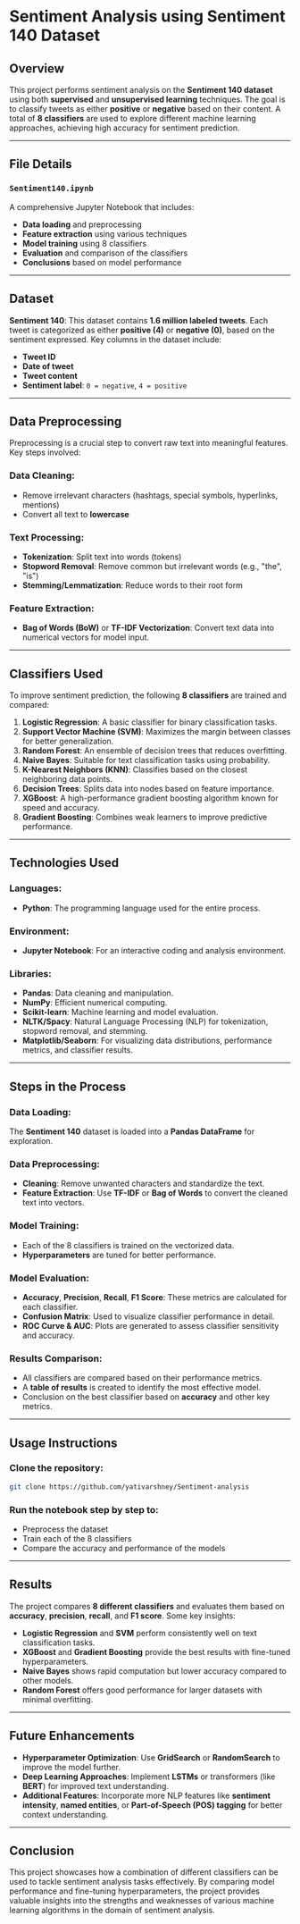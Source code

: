 # Sentiment Analysis using Sentiment 140 Dataset

## Overview
This project performs sentiment analysis on the **Sentiment 140 dataset** using both **supervised** and **unsupervised learning** techniques. The goal is to classify tweets as either **positive** or **negative** based on their content. A total of **8 classifiers** are used to explore different machine learning approaches, achieving high accuracy for sentiment prediction.

---

## File Details
### `Sentiment140.ipynb`
A comprehensive Jupyter Notebook that includes:
- **Data loading** and preprocessing
- **Feature extraction** using various techniques
- **Model training** using 8 classifiers
- **Evaluation** and comparison of the classifiers
- **Conclusions** based on model performance

---

## Dataset
**Sentiment 140**: This dataset contains **1.6 million labeled tweets**. Each tweet is categorized as either **positive (4)** or **negative (0)**, based on the sentiment expressed. Key columns in the dataset include:
- **Tweet ID**
- **Date of tweet**
- **Tweet content**
- **Sentiment label**: `0 = negative`, `4 = positive`

---

## Data Preprocessing
Preprocessing is a crucial step to convert raw text into meaningful features. Key steps involved:

### Data Cleaning:
- Remove irrelevant characters (hashtags, special symbols, hyperlinks, mentions)
- Convert all text to **lowercase**

### Text Processing:
- **Tokenization**: Split text into words (tokens)
- **Stopword Removal**: Remove common but irrelevant words (e.g., "the", "is")
- **Stemming/Lemmatization**: Reduce words to their root form

### Feature Extraction:
- **Bag of Words (BoW)** or **TF-IDF Vectorization**: Convert text data into numerical vectors for model input.

---

## Classifiers Used
To improve sentiment prediction, the following **8 classifiers** are trained and compared:

1. **Logistic Regression**: A basic classifier for binary classification tasks.
2. **Support Vector Machine (SVM)**: Maximizes the margin between classes for better generalization.
3. **Random Forest**: An ensemble of decision trees that reduces overfitting.
4. **Naive Bayes**: Suitable for text classification tasks using probability.
5. **K-Nearest Neighbors (KNN)**: Classifies based on the closest neighboring data points.
6. **Decision Trees**: Splits data into nodes based on feature importance.
7. **XGBoost**: A high-performance gradient boosting algorithm known for speed and accuracy.
8. **Gradient Boosting**: Combines weak learners to improve predictive performance.

---

## Technologies Used

### Languages:
- **Python**: The programming language used for the entire process.

### Environment:
- **Jupyter Notebook**: For an interactive coding and analysis environment.

### Libraries:
- **Pandas**: Data cleaning and manipulation.
- **NumPy**: Efficient numerical computing.
- **Scikit-learn**: Machine learning and model evaluation.
- **NLTK/Spacy**: Natural Language Processing (NLP) for tokenization, stopword removal, and stemming.
- **Matplotlib/Seaborn**: For visualizing data distributions, performance metrics, and classifier results.

---

## Steps in the Process

### Data Loading:
The **Sentiment 140** dataset is loaded into a **Pandas DataFrame** for exploration.

### Data Preprocessing:
- **Cleaning**: Remove unwanted characters and standardize the text.
- **Feature Extraction**: Use **TF-IDF** or **Bag of Words** to convert the cleaned text into vectors.

### Model Training:
- Each of the 8 classifiers is trained on the vectorized data.
- **Hyperparameters** are tuned for better performance.

### Model Evaluation:
- **Accuracy**, **Precision**, **Recall**, **F1 Score**: These metrics are calculated for each classifier.
- **Confusion Matrix**: Used to visualize classifier performance in detail.
- **ROC Curve & AUC**: Plots are generated to assess classifier sensitivity and accuracy.

### Results Comparison:
- All classifiers are compared based on their performance metrics.
- A **table of results** is created to identify the most effective model.
- Conclusion on the best classifier based on **accuracy** and other key metrics.

---

## Usage Instructions

### Clone the repository:
```bash
git clone https://github.com/yativarshney/Sentiment-analysis
```

### Run the notebook step by step to:
- Preprocess the dataset
- Train each of the 8 classifiers
- Compare the accuracy and performance of the models

---

## Results
The project compares **8 different classifiers** and evaluates them based on **accuracy**, **precision**, **recall**, and **F1 score**. Some key insights:

- **Logistic Regression** and **SVM** perform consistently well on text classification tasks.
- **XGBoost** and **Gradient Boosting** provide the best results with fine-tuned hyperparameters.
- **Naive Bayes** shows rapid computation but lower accuracy compared to other models.
- **Random Forest** offers good performance for larger datasets with minimal overfitting.

---

## Future Enhancements
- **Hyperparameter Optimization**: Use **GridSearch** or **RandomSearch** to improve the model further.
- **Deep Learning Approaches**: Implement **LSTMs** or transformers (like **BERT**) for improved text understanding.
- **Additional Features**: Incorporate more NLP features like **sentiment intensity**, **named entities**, or **Part-of-Speech (POS) tagging** for better context understanding.

---

## Conclusion
This project showcases how a combination of different classifiers can be used to tackle sentiment analysis tasks effectively. By comparing model performance and fine-tuning hyperparameters, the project provides valuable insights into the strengths and weaknesses of various machine learning algorithms in the domain of sentiment analysis.

